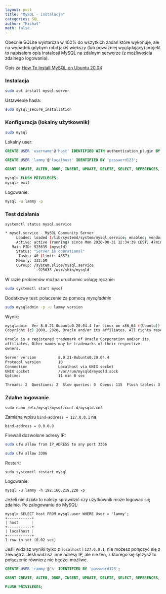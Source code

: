 ```yaml
---
layout: post
title: "MySQL - instalacja"
categories: SQL
author: "Michał"
math: false
---
```


Obecnie SQLite wystarcza w 100% do wszytkich zadań które wykonuje, ale na wypadek gdybym robił jakiś wiekszy (lub poważniej wyglądający) projekt to napisałem opis instalcaji MySQL na zdalnym serwerze (z możliwościa zdalnego logowania).

Opis za [How To Install MySQL on Ubuntu 20.04](https://www.digitalocean.com/community/tutorials/how-to-install-mysql-on-ubuntu-20-04)

### Instalacja

```bash
sudo apt install mysql-server
```
Ustawienie hasła:

```bash
sudo mysql_secure_installation
```

### Konfiguracja (lokalny użytkownik)

```bash
sudo mysql
```

Lokalny user:

```sql
CREATE USER 'username'@'host' IDENTIFIED WITH authentication_plugin BY 'password';

CREATE USER 'lammy'@'localhost' IDENTIFIED BY 'password123';
```


```sql
GRANT CREATE, ALTER, DROP, INSERT, UPDATE, DELETE, SELECT, REFERENCES, RELOAD on *.* TO 'lammy'@'localhost' WITH GRANT OPTION;
```

```sql
mysql> FLUSH PRIVILEGES;
mysql> exit
```

Logowanie: 
```bash
mysql -u lammy -p
```

### Test działania
```
systemctl status mysql.service
```

```bash
* mysql.service - MySQL Community Server
     Loaded: loaded (/lib/systemd/system/mysql.service; enabled; vendor prese>
     Active: active (running) since Mon 2020-08-31 12:34:39 CEST; 47min ago
   Main PID: 925635 (mysqld)
     Status: "Server is operational"
      Tasks: 40 (limit: 4657)
     Memory: 332.5M
     CGroup: /system.slice/mysql.service
             `-925635 /usr/sbin/mysqld
```

W razie problemów można uruchomic usługę ręcznie:

```bash
sudo systemctl start mysql
```

Dodatkowy test: połaczenie za pomocą *mysqladmin*

```bash
sudo mysqladmin -p -u lammy version

```
Wynik:

```bash
mysqladmin  Ver 8.0.21-0ubuntu0.20.04.4 for Linux on x86_64 ((Ubuntu))
Copyright (c) 2000, 2020, Oracle and/or its affiliates. All rights reserved.

Oracle is a registered trademark of Oracle Corporation and/or its
affiliates. Other names may be trademarks of their respective
owners.

Server version          8.0.21-0ubuntu0.20.04.4
Protocol version        10
Connection              Localhost via UNIX socket
UNIX socket             /var/run/mysqld/mysqld.sock
Uptime:                 11 min 0 sec

Threads: 2  Questions: 2  Slow queries: 0  Opens: 115  Flush tables: 3  Open tables: 36  Queries per second avg: 0.003
```

### Zdalne logowanie

```
sudo nano /etc/mysql/mysql.conf.d/mysqld.cnf
```

Zamiana wpisu `bind-address = 127.0.0.1` na 
```
bind-address = 0.0.0.0
```

Firewall dozwolone adresy IP:
```bash
sudo ufw allow from IP_ADRESS to any port 3306

sudo ufw allow 3306
```
Restart:
```
sudo systemctl restart mysql
```

Logowanie:
```
mysql -u lammy -h 192.166.219.228 -p
```

Jeżeli nie działa to nalezy sprawdzić czy użytkownik może logować się zdalnie. Po zalogowaniu do MySQL:

```
mysql> SELECT host FROM mysql.user WHERE User = 'lammy';
+-----------+
| host      |
+-----------+
| localhost |
+-----------+
1 row in set (0.02 sec)
```

Jeśli widzisz wyniki tylko z `localhost` i `127.0.0.1`, nie możesz połączyć się z zewnętrz. Jeśli widzisz inne adresy IP, ale nie ten, z którego się łączysz to połączenie równierz nie będzei możliwe.

```sql
CREATE USER 'rammy'@'%' IDENTIFIED BY 'password123';

GRANT CREATE, ALTER, DROP, INSERT, UPDATE, DELETE, SELECT, REFERENCES, RELOAD on *.* TO 'rammy'@'%' WITH GRANT OPTION;

FLUSH PRIVILEGES;

```



